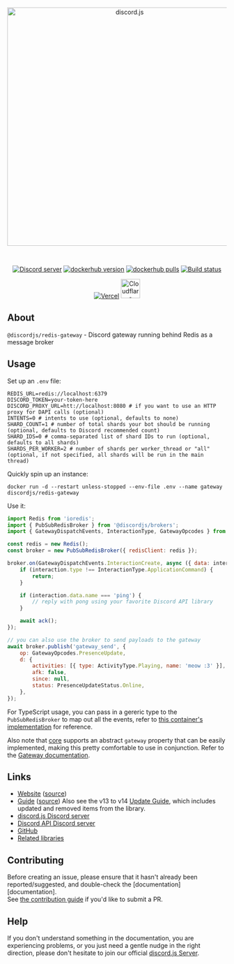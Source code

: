 <div align="center">
	<br />
	<p>
		<a href="https://discord.js.org"><img src="https://discord.js.org/static/logo.svg" width="546" alt="discord.js" /></a>
	</p>
	<br />
	<p>
		<a href="https://discord.gg/djs"><img src="https://img.shields.io/discord/222078108977594368?color=5865F2&logo=discord&logoColor=white" alt="Discord server" /></a>
		<a href="https://hub.docker.com/r/discordjs/redis-gateway"><img src="https://img.shields.io/docker/v/discordjs/redis-gateway.svg?sort=semver&maxAge=3600" alt="dockerhub version" /></a>
		<a href="https://hub.docker.com/r/discordjs/redis-gateway"><img src="https://img.shields.io/docker/pulls/discordjs/redis-gateway.svg?maxAge=3600" alt="dockerhub pulls" /></a>
		<a href="https://github.com/discordjs/discord.js/actions"><img src="https://github.com/discordjs/discord.js/actions/workflows/test.yml/badge.svg" alt="Build status" /></a>
	</p>
	<p>
		<a href="https://vercel.com/?utm_source=discordjs&utm_campaign=oss"><img src="https://raw.githubusercontent.com/discordjs/discord.js/main/.github/powered-by-vercel.svg" alt="Vercel" /></a>
		<a href="https://www.cloudflare.com"><img src="https://raw.githubusercontent.com/discordjs/discord.js/main/.github/powered-by-workers.png" alt="Cloudflare Workers" height="44" /></a>
	</p>
</div>

## About

`@discordjs/redis-gateway` - Discord gateway running behind Redis as a message broker

## Usage

Set up an `.env` file:

```
REDIS_URL=redis://localhost:6379
DISCORD_TOKEN=your-token-here
DISCORD_PROXY_URL=htt://localhost:8080 # if you want to use an HTTP proxy for DAPI calls (optional)
INTENTS=0 # intents to use (optional, defaults to none)
SHARD_COUNT=1 # number of total shards your bot should be running (optional, defaults to Discord recommended count)
SHARD_IDS=0 # comma-separated list of shard IDs to run (optional, defaults to all shards)
SHARDS_PER_WORKER=2 # number of shards per worker_thread or "all" (optional, if not specified, all shards will be run in the main thread)
```

Quickly spin up an instance:

`docker run -d --restart unless-stopped --env-file .env --name gateway discordjs/redis-gateway`

Use it:

```js
import Redis from 'ioredis';
import { PubSubRedisBroker } from '@discordjs/brokers';
import { GatewayDispatchEvents, InteractionType, GatewayOpcodes } from 'discord-api-types/v10';

const redis = new Redis();
const broker = new PubSubRedisBroker({ redisClient: redis });

broker.on(GatewayDispatchEvents.InteractionCreate, async ({ data: interaction, ack }) => {
	if (interaction.type !== InteractionType.ApplicationCommand) {
		return;
	}

	if (interaction.data.name === 'ping') {
		// reply with pong using your favorite Discord API library
	}

	await ack();
});

// you can also use the broker to send payloads to the gateway
await broker.publish('gateway_send', {
	op: GatewayOpcodes.PresenceUpdate,
	d: {
		activities: [{ type: ActivityType.Playing, name: 'meow :3' }],
		afk: false,
		since: null,
		status: PresenceUpdateStatus.Online,
	},
});
```

For TypeScript usage, you can pass in a gereric type to the `PubSubRedisBroker` to map out all the events,
refer to [this container's implementation](https://github.com/discordjs/discord.js/tree/main/packages/redis-gateway/src/index.ts#L15) for reference.

Also note that [core](https://github.com/discordjs/discord.js/tree/main/packages/core) supports an
abstract `gateway` property that can be easily implemented, making this pretty comfortable to
use in conjunction. Refer to the [Gateway documentation](https://discord.js.org/docs/packages/core/main/Gateway:Interface).

## Links

- [Website][website] ([source][website-source])
- [Guide][guide] ([source][guide-source])
  Also see the v13 to v14 [Update Guide][guide-update], which includes updated and removed items from the library.
- [discord.js Discord server][discord]
- [Discord API Discord server][discord-api]
- [GitHub][source]
- [Related libraries][related-libs]

## Contributing

Before creating an issue, please ensure that it hasn't already been reported/suggested, and double-check the
[documentation][documentation].  
See [the contribution guide][contributing] if you'd like to submit a PR.

## Help

If you don't understand something in the documentation, you are experiencing problems, or you just need a gentle nudge in the right direction, please don't hesitate to join our official [discord.js Server][discord].

[website]: https://discord.js.org
[website-source]: https://github.com/discordjs/discord.js/tree/main/apps/website
[guide]: https://discordjs.guide/
[guide-source]: https://github.com/discordjs/guide
[guide-update]: https://discordjs.guide/additional-info/changes-in-v14.html
[discord]: https://discord.gg/djs
[discord-api]: https://discord.gg/discord-api
[source]: https://github.com/discordjs/discord.js/tree/main/packages/redis-gateway
[related-libs]: https://discord.com/developers/docs/topics/community-resources#libraries
[contributing]: https://github.com/discordjs/discord.js/blob/main/.github/CONTRIBUTING.md
